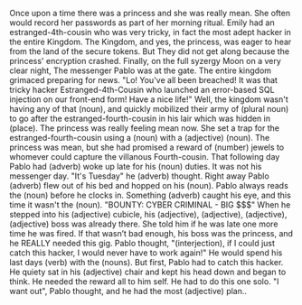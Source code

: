 Once upon a time there was a princess and she was really mean. She often would record her passwords as part of her morning ritual. 
Emily had an estranged-4th-cousin who was very tricky, in fact the most adept hacker in the entire Kingdom.
The Kingdom, and yes, the princess, was eager to hear from the land of the secure tokens. But They did not get along because the princess' encryption crashed. Finally, on the full syzergy Moon on a very clear night, The messenger Pablo was at the gate. The entire kingdom grimaced preparing for news.
"Lo! You've all been breached! It was that tricky hacker Estranged-4th-Cousin who launched an error-based SQL injection on our front-end form! Have a nice life!"
Well, the kingdom wasn't having any of that (noun), and quickly mobilized their army of (plural noun) to go after the estranged-fourth-cousin in his lair which was hidden in (place). The princess was really feeling mean now. She set a trap for the estranged-fourth-cousin using a (noun) with a (adjective) (noun). The princess was mean, but she had promised a reward of (number) jewels to whomever could capture the villanous Fourth-cousin.
That following day Pablo had (adverb) woke up late for his (noun) duties. It was not his messenger day. "It's Tuesday" he (adverb) thought. Right away Pablo (adverb) flew out of his bed and hopped on his (noun). Pablo always reads the (noun) before he clocks in. Something (adverb) caught his eye, and this time it wasn't the (noun). "BOUNTY: CYBER CRIMINAL - BIG $$$" When he stepped into his (adjective) cubicle, his (adjective), (adjective), (adjective), (adjective) boss was already there. She told him if he was late one more time he was fired. If that wasn’t bad enough, his boss was the princess, and he REALLY needed this gig. Pablo thought, "(interjection), if I could just catch this hacker, I would never have to work again!" He would spend his last days (verb) with the (nouns). But first, Pablo had to catch this hacker. He quiety sat in his (adjective) chair and kept his head down and began to think. He needed the reward all to him self. He had to do this one solo. "I want out", Pablo thought, and he had the most (adjective) plan..
